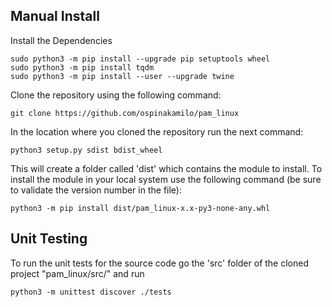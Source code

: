 Manual Install
------------
Install the Dependencies
~~~
sudo python3 -m pip install --upgrade pip setuptools wheel
sudo python3 -m pip install tqdm
sudo python3 -m pip install --user --upgrade twine
~~~

Clone the repository using the following command:
~~~
git clone https://github.com/ospinakamilo/pam_linux
~~~

In the location where you cloned the repository run the next command:
~~~
python3 setup.py sdist bdist_wheel
~~~
This will create a folder called 'dist' which contains the module to install.
To install the module in your local system use the following command (be sure to validate the version number in the file):
~~~
python3 -m pip install dist/pam_linux-x.x-py3-none-any.whl
~~~

Unit Testing
------------
To run the unit tests for the source code go the 'src' folder of the cloned project "pam_linux/src/" and run
~~~
python3 -m unittest discover ./tests
~~~